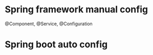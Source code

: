 # Spring framework manual config

 @Component, @Service, @Configuration
 
# Spring boot auto config
